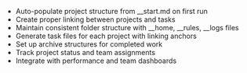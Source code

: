 - Auto-populate project structure from __start.md on first run
- Create proper linking between projects and tasks
- Maintain consistent folder structure with __home, __rules, __logs files
- Generate task files for each project with linking anchors
- Set up archive structures for completed work
- Track project status and team assignments
- Integrate with performance and team dashboards
